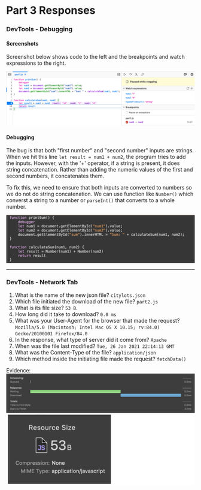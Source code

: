 # Part 3 Responses

### DevTools - Debugging
#### Screenshots
Screenshot below shows code to the left and the breakpoints and watch expressions to the right.

![breakpt](breakpt_watch.png)

#### Debugging 
The bug is that both "first number" and "second number" inputs are strings. When we hit this line `let result = num1 + num2`, the program tries to add the inputs. However, with the '+' operator, if a string is present, it does string concatenation. Rather than adding the numeric values of the first and second numbers, it concatenates them.

To fix this, we need to ensure that both inputs are converted to numbers so we do not do string concatenation. We can use function like `Number()` which converst a string to a number or `parseInt()` that converts to a whole number.

![code](code.png)

---

### DevTools - Network Tab
1. What is the name of the new json file? `citylots.json`
2. Which file initiated the download of the new file? `part2.js`
3. What is its file size? `53 B`.
4. How long did it take to download? `0.0 ms`
5. What was your User-Agent for the browser that made the request? `Mozilla/5.0 (Macintosh; Intel Mac OS X 10.15; rv:84.0) Gecko/20100101 Firefox/84.0`
6. In the response, what type of server did it come from? `Apache`
7. When was the file last modified? `Tue, 26 Jan 2021 22:14:13 GMT`
8. What was the Content-Type of the file? `application/json`
9.  Which method inside the initiating file made the request? `fetchData()`


Evidence:
![time](timing.png) <br/>
![size](size.png)